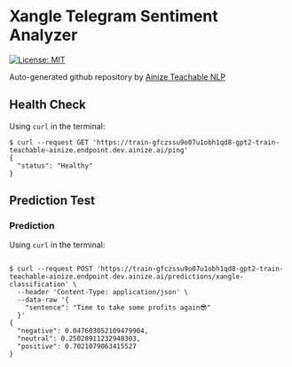 # Xangle Telegram Sentiment Analyzer 
[![License: MIT](https://img.shields.io/badge/License-MIT-yellow.svg)](https://opensource.org/licenses/MIT)

Auto-generated github repository by [Ainize Teachable NLP](https://ainize-dev.herokuapp.com/teachable-nlp)
## Health Check
Using `curl` in the terminal:
```
$ curl --request GET 'https://train-gfczssu9o07u1obh1qd8-gpt2-train-teachable-ainize.endpoint.dev.ainize.ai/ping'
{
  "status": "Healthy"
}
```
## Prediction Test
### Prediction 
Using `curl` in the terminal:
```

$ curl --request POST 'https://train-gfczssu9o07u1obh1qd8-gpt2-train-teachable-ainize.endpoint.dev.ainize.ai/predictions/xangle-classification' \
  --header 'Content-Type: application/json' \
  --data-raw '{
    "sentence": "Time to take some profits again😎"
  }'
{
  "negative": 0.047603052109479904, 
  "neutral": 0.25028911232948303, 
  "positive": 0.7021079063415527
}
``` 

